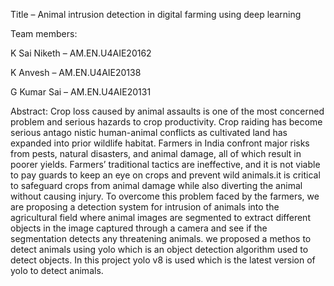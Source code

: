 Title – Animal intrusion detection in digital farming using deep learning

Team members:

K Sai Niketh – AM.EN.U4AIE20162

K Anvesh – AM.EN.U4AIE20138

G Kumar Sai – AM.EN.U4AIE20131

Abstract:
Crop loss caused by animal assaults is one of the most concerned problem and serious hazards to crop productivity. Crop raiding has become serious antago nistic human-animal conflicts as cultivated land has expanded into prior wildlife habitat. Farmers in India confront major risks from pests, natural disasters, and animal damage, all of which result in poorer yields. Farmers’ traditional tactics are ineffective, and it is not viable to pay guards to keep an eye on crops and prevent wild animals.it is critical to safeguard crops from animal damage while also diverting the animal without causing injury. To overcome this problem faced by the farmers, we are proposing a detection system for intrusion of animals into the agricultural field where animal images are segmented to extract different objects in the image captured through a camera and see if the segmentation detects any threatening animals. we proposed a methos to detect animals using yolo which is an object detection algorithm used to detect objects. In this project yolo v8 is used which is the latest version of yolo to detect animals.
